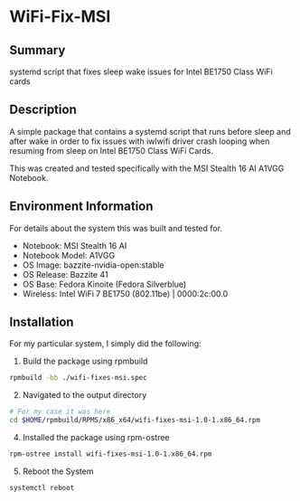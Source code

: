 # WiFi-Fix-MSI

## Summary

systemd script that fixes sleep wake issues for Intel BE1750 Class WiFi cards

## Description

A simple package that contains a systemd script that runs before sleep and after wake in order to fix issues with iwlwifi driver crash looping when resuming from sleep on Intel BE1750 Class WiFi Cards.

This was created and tested specifically with the MSI Stealth 16 AI A1VGG Notebook.

## Environment Information
For details about the system this was built and tested for.

- Notebook: MSI Stealth 16 AI
- Notebook Model:  A1VGG
- OS Image: bazzite-nvidia-open:stable
- OS Release: Bazzite 41
- OS Base: Fedora Kinoite (Fedora Silverblue)
- Wireless: Intel WiFi 7 BE1750 (802.11be) | 0000:2c:00.0

## Installation

For my particular system, I simply did the following:

1. Build the package using rpmbuild

  ```sh
  rpmbuild -bb ./wifi-fixes-msi.spec
  ```

2. Navigated to the output directory

  ```sh
  # For my case it was here
  cd $HOME/rpmbuild/RPMS/x86_x64/wifi-fixes-msi-1.0-1.x86_64.rpm
  ```
   
4. Installed the package using rpm-ostree
  
  ```sh
  rpm-ostree install wifi-fixes-msi-1.0-1.x86_64.rpm
  ```

5. Reboot the System

  ```sh
  systemctl reboot
  ```
